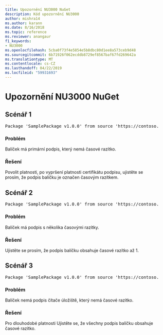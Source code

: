 ```yaml
---
title: Upozornění NU3000 NuGet
description: Kód upozornění NU3000
author: mishra14
ms.author: karann
ms.date: 8/16/2018
ms.topic: reference
ms.reviewer: anangaur
f1_keywords:
- NU3000
ms.openlocfilehash: 5cba0f73f4e5854e5b8dbc80d1ee8a573ceb9d48
ms.sourcegitcommit: 6b71926f062ecddb8729ef8567baf67fd269642a
ms.translationtype: MT
ms.contentlocale: cs-CZ
ms.lasthandoff: 04/22/2019
ms.locfileid: "59931693"
---
```

# <a name="nuget-warning-nu3000"></a>Upozornění NU3000 NuGet

## <a name="scenario-1"></a>Scénář 1

<pre>Package 'SamplePackage v1.0.0' from source 'https://contoso.com/index.json': The primary signature does not have a timestamp.</pre>

### <a name="issue"></a>Problém

Balíček má primární podpis, který nemá časové razítko.


### <a name="solution"></a>Řešení

Povolit platnosti, po vypršení platnosti certifikátu podpisu, ujistěte se prosím, že podpis balíčku je označen časovým razítkem.



## <a name="scenario-2"></a>Scénář 2

<pre>Package 'SamplePackage v1.0.0' from source 'https://contoso.com/index.json': Multiple timestamps are not accepted.</pre>

### <a name="issue"></a>Problém

Balíček má podpis s několika časovými razítky.


### <a name="solution"></a>Řešení

Ujistěte se prosím, že podpis balíčku obsahuje časové razítko až 1.



## <a name="scenario-3"></a>Scénář 3

<pre>Package 'SamplePackage v1.0.0' from source 'https://contoso.com/index.json': The repository countersignature does not have a timestamp.</pre>

### <a name="issue"></a>Problém

Balíček nemá podpis čítače úložiště, který nemá časové razítko.


### <a name="solution"></a>Řešení

Pro dlouhodobé platnosti Ujistěte se, že všechny podpis balíčku obsahuje časové razítko.


